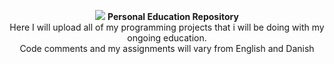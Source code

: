 <p align="center">
    <img src="https://uploads.sitepoint.com/wp-content/uploads/2016/05/1464190074teaching-programming.jpg">
  <b>Personal Education Repository</b><br>
  Here I will upload all of my programming projects that i will be doing with my ongoing education.<br>
  Code comments and my assignments will vary from English and Danish
